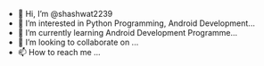 - 👋 Hi, I’m @shashwat2239
- 👀 I’m interested in Python Programming, Android Development...
- 🌱 I’m currently learning Android Development Programme...
- 💞️ I’m looking to collaborate on ...
- 📫 How to reach me ...

<!---
shashwat2239/shashwat2239 is a ✨ special ✨ repository because its `README.md` (this file) appears on your GitHub profile.
You can click the Preview link to take a look at your changes.
--->
